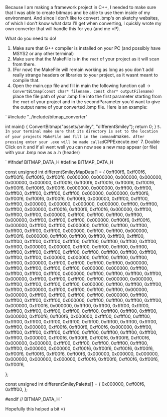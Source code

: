 Because I am making a framework project in C++, I needed to make sure that I was able to create bitmaps and be able to use them inside of my environment. 
And since I don't like to convert .bmp's on sketchy websites, of which I don't know what data I'll get when converting, I quickly wrote my own converter that will handle this for you (and me =P).

What do you need to do!
1. Make sure that G++ compiler is installed on your PC (and possibly have MSYS2 or any other terminal)
2. Make sure that the MakeFile is in the `root` of your project as it will scan from there.
3. (For now) the MakeFile will remain working as long as you don't add really strange headers or libraries to your project, as it wasnt meant to compile that.
4. Open the main.cpp file and fill in main the following function call -> `ConvertBitmap(const char* filename, const char* outputFilename)` place the file path of your .bmp file into the first parameter starting from the `root` of your project and in the secondParameter you'd want to give the output name of your converted .bmp file. Here is an example: 

`
#include "../include/bitmap_converter"

int main()
{
	ConvertBitmap("assets/smiley", "differentSmiley");
	return 0;
}
`
5. In your terminal make sure that its directory is set to the location of your projects MakeFile and fill in the command `make`
6. After pressing enter your .exe will be made called `CPPExecute.exe`
7. Double Click on it and if all went well you can now see a new map appear (or file) with your .bmp now as a .h (header)

`
#ifndef BITMAP_DATA_H
#define BITMAP_DATA_H

const unsigned int differentSmileyMapData[] = {
	0xff00f6, 0xff00f6, 0xff00f6, 0xff00f6, 0xff00f6, 0x000000, 0x000000, 0x000000, 0x000000, 0x000000, 0x000000, 0xff00f6, 0xff00f6, 0xff00f6, 0xff00f6, 0xff00f6, 
	0xff00f6, 0xff00f6, 0xff00f6, 0x000000, 0x000000, 0xffff00, 0xffff00, 0xffff00, 0xffff00, 0xffff00, 0xffff00, 0x000000, 0x000000, 0xff00f6, 0xff00f6, 0xff00f6, 
	0xff00f6, 0xff00f6, 0x000000, 0xffff00, 0xffff00, 0xffff00, 0x000000, 0x000000, 0x000000, 0x000000, 0xffff00, 0xffff00, 0xffff00, 0x000000, 0xff00f6, 0xff00f6, 
	0xff00f6, 0x000000, 0xffff00, 0xffff00, 0xffff00, 0x000000, 0xffff00, 0xffff00, 0xffff00, 0xffff00, 0x000000, 0xffff00, 0xffff00, 0xffff00, 0x000000, 0xff00f6, 
	0xff00f6, 0x000000, 0xffff00, 0xffff00, 0x000000, 0xffff00, 0xffff00, 0xffff00, 0xffff00, 0xffff00, 0xffff00, 0x000000, 0xffff00, 0xffff00, 0x000000, 0xff00f6, 
	0x000000, 0xffff00, 0xffff00, 0xffff00, 0xffff00, 0xffff00, 0xffff00, 0xffff00, 0xffff00, 0xffff00, 0xffff00, 0xffff00, 0xffff00, 0xffff00, 0xffff00, 0x000000, 
	0x000000, 0xffff00, 0xffff00, 0xffff00, 0xffff00, 0xffff00, 0xffff00, 0xffff00, 0xffff00, 0xffff00, 0xffff00, 0xffff00, 0xffff00, 0xffff00, 0xffff00, 0x000000, 
	0x000000, 0xffff00, 0xffff00, 0xffff00, 0xffff00, 0x000000, 0xffff00, 0xffff00, 0xffff00, 0xffff00, 0x000000, 0xffff00, 0xffff00, 0xffff00, 0xffff00, 0x000000, 
	0x000000, 0xffff00, 0xffff00, 0xffff00, 0xffff00, 0x000000, 0xffff00, 0xffff00, 0xffff00, 0xffff00, 0x000000, 0xffff00, 0xffff00, 0xffff00, 0xffff00, 0x000000, 
	0x000000, 0xffff00, 0xffff00, 0xffff00, 0xffff00, 0x000000, 0xffff00, 0xffff00, 0xffff00, 0xffff00, 0x000000, 0xffff00, 0xffff00, 0xffff00, 0xffff00, 0x000000, 
	0x000000, 0xffff00, 0xffff00, 0xffff00, 0xffff00, 0x000000, 0xffff00, 0xffff00, 0xffff00, 0xffff00, 0x000000, 0xffff00, 0xffff00, 0xffff00, 0xffff00, 0x000000, 
	0xff00f6, 0x000000, 0xffff00, 0xffff00, 0xffff00, 0xffff00, 0xffff00, 0xffff00, 0xffff00, 0xffff00, 0xffff00, 0xffff00, 0xffff00, 0xffff00, 0x000000, 0xff00f6, 
	0xff00f6, 0x000000, 0xffff00, 0xffff00, 0xffff00, 0xffff00, 0xffff00, 0xffff00, 0xffff00, 0xffff00, 0xffff00, 0xffff00, 0xffff00, 0xffff00, 0x000000, 0xff00f6, 
	0xff00f6, 0xff00f6, 0x000000, 0xffff00, 0xffff00, 0xffff00, 0xffff00, 0xffff00, 0xffff00, 0xffff00, 0xffff00, 0xffff00, 0xffff00, 0x000000, 0xff00f6, 0xff00f6, 
	0xff00f6, 0xff00f6, 0xff00f6, 0x000000, 0x000000, 0xffff00, 0xffff00, 0xffff00, 0xffff00, 0xffff00, 0xffff00, 0x000000, 0x000000, 0xff00f6, 0xff00f6, 0xff00f6, 
	0xff00f6, 0xff00f6, 0xff00f6, 0xff00f6, 0xff00f6, 0x000000, 0x000000, 0x000000, 0x000000, 0x000000, 0x000000, 0xff00f6, 0xff00f6, 0xff00f6, 0xff00f6, 0xff00f6, 
	
};

const unsigned int differentSmileyPalette[] = {
	0x000000, 0xff00f6, 0xffff00, 
};

#endif // BITMAP_DATA_H
`

Hopefully this helped a bit =)

